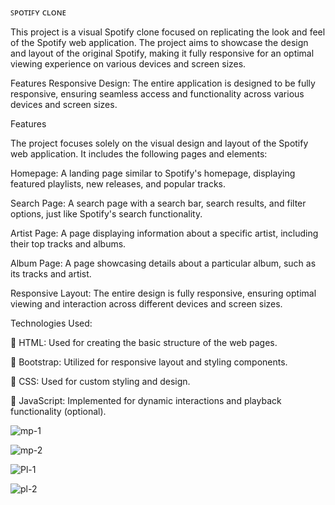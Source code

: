 ꜱᴘᴏᴛɪꜰʏ ᴄʟᴏɴᴇ

This project is a visual Spotify clone focused on replicating the look and feel of the Spotify web application. The project aims to showcase the design and layout of the original Spotify, making it fully responsive for an optimal viewing experience on various devices and screen sizes.

Features
Responsive Design: The entire application is designed to be fully responsive, ensuring seamless access and functionality across various devices and screen sizes.

Features

The project focuses solely on the visual design and layout of the Spotify web application. It includes the following pages and elements:

Homepage: A landing page similar to Spotify's homepage, displaying featured playlists, new releases, and popular tracks.

Search Page: A search page with a search bar, search results, and filter options, just like Spotify's search functionality.

Artist Page: A page displaying information about a specific artist, including their top tracks and albums.

Album Page: A page showcasing details about a particular album, such as its tracks and artist.

Responsive Layout: The entire design is fully responsive, ensuring optimal viewing and interaction across different devices and screen sizes.



Technologies Used:

🔴 HTML: Used for creating the basic structure of the web pages.

🔴 Bootstrap: Utilized for responsive layout and styling components.

🔴 CSS: Used for custom styling and design.

🔴 JavaScript: Implemented for dynamic interactions and playback functionality (optional).



![mp-1](https://github.com/UmeshMula/Spotify/assets/136836947/9c4d3c8a-7818-4ef1-bc25-074ad8c122d1)


![mp-2](https://github.com/UmeshMula/Spotify/assets/136836947/7112defd-6216-4ebc-bcca-f3151539c5ab)


![Pl-1](https://github.com/UmeshMula/Spotify/assets/136836947/fdaf9f16-9b75-4c60-b3a5-3f5ed1ce308f)


![pl-2](https://github.com/UmeshMula/Spotify/assets/136836947/ab32b254-9cfb-4b37-9190-27f20d62227d)




